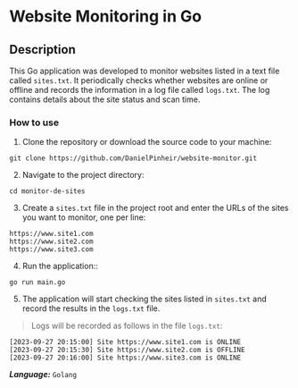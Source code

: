 # Website Monitoring in Go
## Description
This Go application was developed to monitor websites listed in a text file called `sites.txt`. It periodically checks whether websites are online or offline and records the information in a log file called `logs.txt`. The log contains details about the site status and scan time.

### How to use
1. Clone the repository or download the source code to your machine:

```
git clone https://github.com/DanielPinheir/website-monitor.git
```
2. Navigate to the project directory:

```
cd monitor-de-sites
```
3. Create a `sites.txt` file in the project root and enter the URLs of the sites you want to monitor, one per line:

```
https://www.site1.com
https://www.site2.com
https://www.site3.com
```
4. Run the application::

```
go run main.go
```
5. The application will start checking the sites listed in `sites.txt` and record the results in the `logs.txt` file.

> Logs will be recorded as follows in the file `logs.txt`:

```
[2023-09-27 20:15:00] Site https://www.site1.com is ONLINE
[2023-09-27 20:15:30] Site https://www.site2.com is OFFLINE
[2023-09-27 20:16:00] Site https://www.site3.com is ONLINE
```
***Language:***
`Golang`